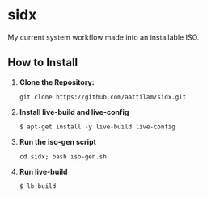 # sidx

My current system workflow made into an installable ISO.

## How to Install

1. **Clone the Repository:**
   
   ```git clone https://github.com/aattilam/sidx.git```
   
3. **Install live-build and live-config**
   
   ```$ apt-get install -y live-build live-config```
   
5. **Run the iso-gen script**
   
   ```cd sidx; bash iso-gen.sh```
   
7. **Run live-build**
   
   ```$ lb build```
